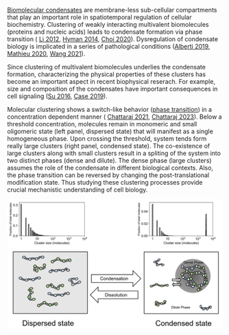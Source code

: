 [Biomolecular condensates](https://www.ncbi.nlm.nih.gov/pmc/articles/PMC7434221/) are membrane-less sub-cellular compartments that play an important role in spatiotemporal regulation of cellular biochemistry. Clustering of weakly interacting multivalent biomolecules (proteins and nucleic acids) leads to condensate formation via phase transition ( [Li 2012](https://www.ncbi.nlm.nih.gov/pmc/articles/PMC3343696/), [Hyman 2014](https://www.annualreviews.org/doi/full/10.1146/annurev-cellbio-100913-013325), [Choi 2020](https://www.annualreviews.org/doi/full/10.1146/annurev-biophys-121219-081629)). Dysregulation of condensate biology is implicated in a series of pathological conditions ([Alberti 2019](https://www.annualreviews.org/doi/10.1146/annurev-genet-112618-043527?url_ver=Z39.88-2003&rfr_id=ori%3Arid%3Acrossref.org&rfr_dat=cr_pub++0pubmed), [Mathieu 2020](https://pubmed.ncbi.nlm.nih.gov/33004511/), [Wang 2021](https://www.nature.com/articles/s41392-021-00678-1)).

Since clustering of multivalent biomolecules underlies the condensate formation, characterizing the physical properties of these clusters has become an important aspect in recent biophysical reserach. For example, size and composition of the condensates have important consequences in cell signaling ([Su 2016](https://pubmed.ncbi.nlm.nih.gov/27056844/), [Case 2019](https://pubmed.ncbi.nlm.nih.gov/30846599/)). 

Molecular clustering shows a switch-like behavior ([phase transition](https://www.ncbi.nlm.nih.gov/pmc/articles/PMC3343696/)) in a concentration dependent manner ( [Chattaraj 2021](https://elifesciences.org/articles/67176), [Chattaraj 2023](https://www.biorxiv.org/content/10.1101/2022.10.04.510809v1)). Below a threshold concentration, molecules remain in monomeric and small oligomeric state (left panel, dispersed state) that will manifest as a single homogeneous phase. Upon crossing the threshold, system tends form really large clusters (right panel, condensed state). The co-existence of large clusters along with small clusters result in a spliting of the system into two distinct phases (dense and dilute). The dense phase (large clusters) assumes the role of the condensate in different biological contexts. Also, the phase transition can be reversed by changing the post-translational modification state. Thus studying these clustering processes provide crucial mechanistic understanding of cell biology.

![Multivalent Clustering](https://github.com/MolClustPy/MolClustPy.github.io/blob/main/images/intro_fig_mcpy.png)


